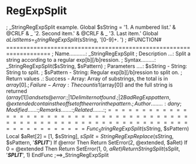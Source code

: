 # RegExpSplit
; _StringRegExpSplit example. Global $sString = '1. A numbered list.' &amp; @CRLF &amp; _         '2. Second item.' &amp; @CRLF &amp; _         '3. Last item.' Global $aListItems = _StringRegExpSplit($sString, '[0-9]+. ') ; #FUNCTION# =================================================================== ; Name...........: _StringRegExpSplit ; Description ...: Split a string according to a regular exp[b][/b]ression. ; Syntax.........: _StringRegExpSplit($sString, $sPattern) ; Parameters ....: $sString - String: String to split. ;                 $sPattern - String: Regular exp[b][/b]ression to split on. ; Return values .: Success - Array: Array of substrings, the total is in $array[0]. ;                 Failure - Array: The count is 1 ($array[0]) and the full string is returned ($array[1]) and sets @error: ;                 |1 Delimiter not found. ;                 |2 Bad RegExp pattern, @extended contains the offset of the error in the pattern. ; Author ........: dany ; Modified ......: ; Remarks .......: ; Related .......: ; ============================================================================== Func _StringRegExpSplit($sString, $sPattern)     Local $aRet[2] = [1, $sString], $sSplit = StringRegExpReplace($sString, $sPattern, '___SPLIT___')     If @error Then Return SetError(2, @extended, $aRet)     If 0 = @extended Then Return SetError(1, 0, $aRet)     Return StringSplit($sSplit, '___SPLIT___', 1) EndFunc ;==>_StringRegExpSplit
